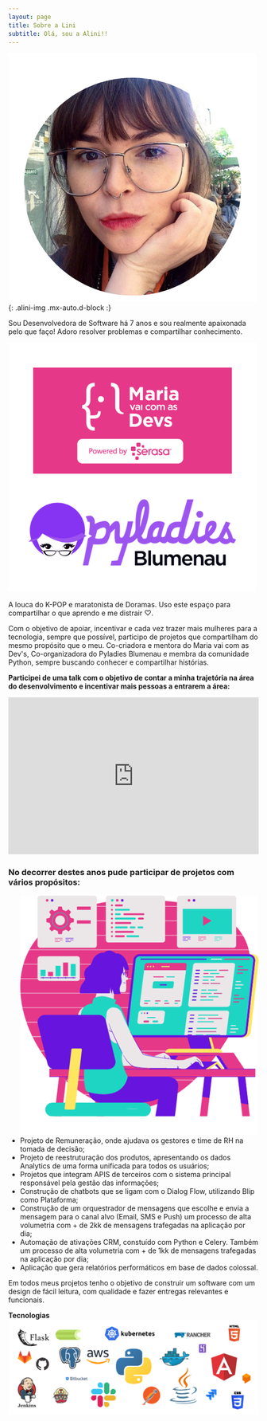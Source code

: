 ```yaml
---
layout: page
title: Sobre a Lini
subtitle: Olá, sou a Alini!!
---
```

![fotodaalini](/assets/posts/about/alini.png){: .alini-img .mx-auto.d-block :}

<body>
    <section>
    <p>Sou Desenvolvedora de Software há 7 anos e sou realmente apaixonada pelo que faço! Adoro resolver problemas e compartilhar conhecimento.</p>
    <img src="/assets/posts/about/programs.png" alt="Alini Programs" class="img-principal">
    <p>A louca do K-POP e maratonista de Doramas. Uso este espaço para compartilhar o que aprendo e me distrair ♡.</p>   
    <p> Com o objetivo de apoiar, incentivar e cada vez trazer mais mulheres para a tecnologia, sempre que possível, participo de projetos que compartilham do mesmo propósito que o meu. Co-criadora e mentora do Maria vai com as Dev's, Co-organizadora do Pyladies Blumenau e membra da comunidade Python, sempre buscando conhecer e compartilhar histórias.</p>
    <p><b>Participei de uma talk com o objetivo de contar a minha trajetória na área do desenvolvimento e incentivar mais pessoas a entrarem a área:</b></p>
    </section>
        <div class="video-content">
        <iframe width="100%" height="315"
                src="https://www.youtube.com/embed/RhIj1Js6v7s?start=2367&end=2993" 
                frameborder="0" 
                allow="accelerometer; autoplay; encrypted-media; gyroscope; picture-in-picture" 
                allowfullscreen></iframe>
            </div>
      <section>
        <h3>No decorrer destes anos pude participar de projetos com vários propósitos: </h3>
        <div class="content">
          <ul class="albums-list"><img class="img-principal" src="/assets/posts/about/girl.png" alt="">
            <li class="items">Projeto de Remuneração, onde ajudava os gestores e time de RH na tomada de decisão;</li>
            <li class="items">Projeto de reestruturação dos produtos, apresentando os dados Analytics de uma forma unificada para todos os usuários;</li>
            <li class="items">Projetos que integram APIS de terceiros com o sistema principal responsável pela gestão das informações;</li>
            <li class="items">Construção de chatbots que se ligam com o Dialog Flow, utilizando Blip como Plataforma;</li>
            <li class="items">Construção de um orquestrador de mensagens que escolhe e envia a mensagem para o canal alvo (Email, SMS e Push) um processo de alta volumetria com + de 2kk de mensagens trafegadas na aplicação por dia;</li>
            <li class="items">Automação de ativações CRM, constuído com Python e Celery. Também um processo de alta volumetria com + de 1kk de mensagens trafegadas na aplicação por dia;</li>
            <li class="items">Aplicação que gera relatórios performáticos em base de dados colossal.</li>
          </ul>
        </div>
        <p>Em todos meus projetos tenho o objetivo de construir um software com um design de fácil leitura, com qualidade e fazer entregas relevantes e funcionais.</p>
        <div id="outer">
                <div id="inner">
                    <b>Tecnologias</b>
                    <img src="/assets/posts/about/skills.png" alt="Alini Programs" class="about-full-img">
                </div>
            </div>
   </section>
</body>

